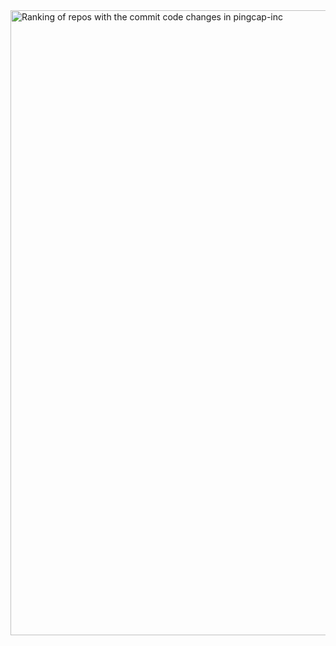 <img alt="Ranking of repos with the commit code changes in pingcap-inc" src="https://next.ossinsight.io/widgets/official/compose-org-code-changes-top-repositories/thumbnail.png?period=past_12_months&owner_id=31877641&image_size=4x4&color_scheme=light" width="1000" height="auto">

